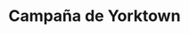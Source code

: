 ﻿---
title: "Campaña de Yorktown"
permalink: periodes_673.html
layout: periode
dataInici: 1781-06
dataFi: 1781-10
sidebar: periodes
pares:
  - 608:
    title: "Invasión Británica de las colonias del Sur"
    dataInici: "(1778-04-19)"
    dataFi: "(1781-10-19)"

fills:
  - 720:
    title: "Batalla del Cabo Henry"
    dataInici: "(1781-05-16)"

  - 721:
    title: "Batalla de la Bahía de Chesapeake"
    dataInici: "(1781-09-05)"

jocsPrincipals:
  - title: "York Town"
    bggId: 6052
    dataInici: 
    dataFi: 

jocsEscenaris:
jocsEpoca:
  - title: "1776"
    bggId: 3312
    escenari: "The Yorktown Campaign"

jocsEpocaEscenaris:
---

